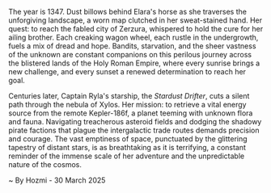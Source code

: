 
The year is 1347.  Dust billows behind Elara's horse as she traverses the unforgiving landscape, a worn map clutched in her sweat-stained hand.  Her quest: to reach the fabled city of Zerzura, whispered to hold the cure for her ailing brother.  Each creaking wagon wheel, each rustle in the undergrowth, fuels a mix of dread and hope.  Bandits, starvation, and the sheer vastness of the unknown are constant companions on this perilous journey across the blistered lands of the Holy Roman Empire, where every sunrise brings a new challenge, and every sunset a renewed determination to reach her goal.


Centuries later, Captain Ryla's starship, the *Stardust Drifter*, cuts a silent path through the nebula of Xylos.  Her mission: to retrieve a vital energy source from the remote Kepler-186f, a planet teeming with unknown flora and fauna.  Navigating treacherous asteroid fields and dodging the shadowy pirate factions that plague the intergalactic trade routes demands precision and courage.  The vast emptiness of space, punctuated by the glittering tapestry of distant stars, is as breathtaking as it is terrifying,  a constant reminder of the immense scale of her adventure and the unpredictable nature of the cosmos.

~ By Hozmi - 30 March 2025

